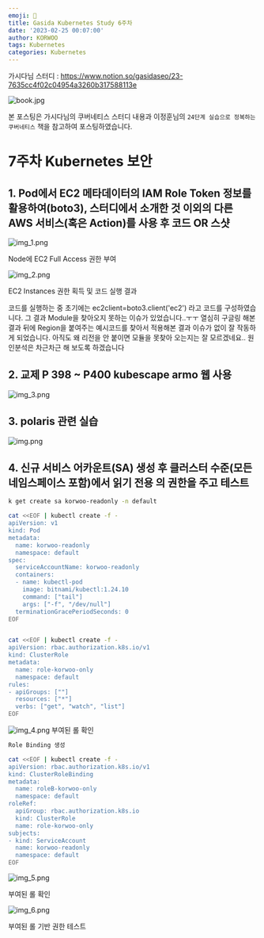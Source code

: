 ```yaml
---
emoji: 🔮
title: Gasida Kubernetes Study 6주차
date: '2023-02-25 00:07:00'
author: KORWOO
tags: Kubernetes
categories: Kubernetes
---
```



가시다님 스터디 : https://www.notion.so/gasidaseo/23-7635cc4f02c04954a3260b317588113e

![book.jpg](book.jpg)

본 포스팅은 가시다님의 쿠버네티스 스터디 내용과 이정훈님의 `24단계 실습으로 정복하는 쿠버네티스`
책을 참고하여 포스팅하였습니다.



# 7주차 Kubernetes 보안


## 1. Pod에서 EC2 메타데이터의 IAM Role Token 정보를 활용하여(boto3), 스터디에서 소개한 것 이외의 다른 AWS 서비스(혹은 Action)를 사용 후 코드 OR 스샷

![img_1.png](img_1.png)

Node에 EC2 Full Access 권한 부여

![img_2.png](img_2.png)

EC2 Instances 권한 획득 및 코드 실행 결과

코드를 실행하는 중
초기에는
ec2client=boto3.client('ec2') 라고 코드를 구성하였습니다.
그 결과 Module을 찾아오지 못하는 이슈가 있었습니다..ㅜㅜ
열심히 구글링 해본 결과 뒤에 Region을 붙여주는 예시코드를 찾아서 적용해본 결과 이슈가 없이 잘 작동하게 되었습니다.
아직도 왜 리전을 안 붙이면 모듈을 못찾아 오는지는 잘 모르겠네요.. 원인분석은 차근차근 해 보도록 하겠습니다

## 2. 교제 P 398 ~ P400 kubescape armo 웹 사용

![img_3.png](img_3.png)

## 3. polaris 관련 실습

![img.png](img.png)

## 4. 신규 서비스 어카운트(SA) 생성 후 클러스터 수준(모든 네임스페이스 포함)에서 읽기 전용 의 권한을 주고 테스트 

```bash
k get create sa korwoo-readonly -n default

cat <<EOF | kubectl create -f -
apiVersion: v1
kind: Pod
metadata:
  name: korwoo-readonly
  namespace: default
spec:
  serviceAccountName: korwoo-readonly
  containers:
  - name: kubectl-pod
    image: bitnami/kubectl:1.24.10
    command: ["tail"]
    args: ["-f", "/dev/null"]
  terminationGracePeriodSeconds: 0
EOF


cat <<EOF | kubectl create -f -
apiVersion: rbac.authorization.k8s.io/v1
kind: ClusterRole
metadata:
  name: role-korwoo-only
  namespace: default
rules:
- apiGroups: [""]
  resources: ["*"]
  verbs: ["get", "watch", "list"]
EOF

```

![img_4.png](img_4.png)
부여된 롤 확인
```bash
Role Binding 생성

cat <<EOF | kubectl create -f -
apiVersion: rbac.authorization.k8s.io/v1
kind: ClusterRoleBinding
metadata:
  name: roleB-korwoo-only
  namespace: default
roleRef:
  apiGroup: rbac.authorization.k8s.io
  kind: ClusterRole
  name: role-korwoo-only
subjects:
- kind: ServiceAccount
  name: korwoo-readonly
  namespace: default
EOF
```

![img_5.png](img_5.png)

부여된 롤 확인

![img_6.png](img_6.png)

부여된 롤 기반 권한 테스트


```toc

```













